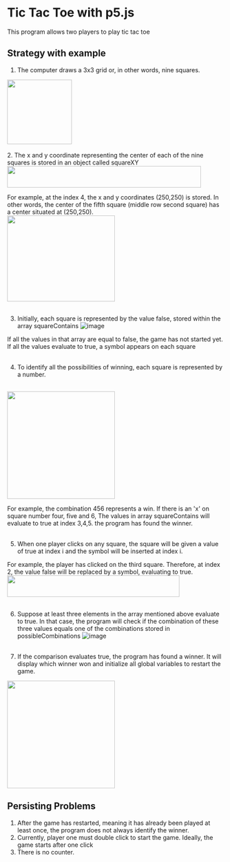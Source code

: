 # Tic Tac Toe with p5.js

This program allows two players to play tic tac toe

## Strategy with example

1. The computer draws a 3x3 grid or, in other words, nine squares.
<img src="https://user-images.githubusercontent.com/53101129/212801673-6f6b6a56-2487-4c9b-8517-7608496ca6cd.png" width="150" height="150">
<br><br>
2. The x and y coordinate representing the center of each of the nine squares is stored in an object called squareXY
<br>
<img src="https://user-images.githubusercontent.com/53101129/212807742-57b0dc0b-441a-42cb-913f-106cb3bc7953.png" width="450" height="50">

For example, at the index 4, the x and y coordinates (250,250) is stored.
In other words, the center of the fifth square (middle row second square) has a center situated at (250,250).
<br>
<img src="https://user-images.githubusercontent.com/53101129/212803283-0f9306ad-4545-4030-8c58-9361b6e0fc60.png" width="250" height="200">
 <br><br>  
 
3. Initially, each square is represented by the value false, stored within the array squareContains
![image](https://user-images.githubusercontent.com/53101129/212803481-b3333d9d-d79d-4f37-9018-f226cbc120f7.png)

If all the values in that array are equal to false, the game has not started yet.
If all the values evaluate to true, a symbol appears on each square
<br><br>

4. To identify all the possibilities of winning, each square is represented by a number.
<br>
<img src="https://user-images.githubusercontent.com/53101129/212804546-7f0d6b7f-c4ee-4bb0-83b7-0152d5f89c15.png" width="250" height="250">
<br>

For example, the combination 456 represents a win. If there is an 'x' on square number four, five and 6, The values in array squareContains will evaluate to true at index 3,4,5. the program has found the winner. 
<br><br>

5. When one player clicks on any square, the square will be given a value of true at index i and the symbol will be inserted at index i.

For example, the player has clicked on the third square.
Therefore, at index 2, the value false will be replaced by a symbol, evaluating to true.
<br>
<img src="https://user-images.githubusercontent.com/53101129/212805258-2b34a5aa-4772-43ec-9ae9-85eef9a55c93.png" width="400" height="50">
<br><br>

6. Suppose at least three elements in the array mentioned above evaluate to true. In that case, the program will check if the combination of these three values equals one of the combinations stored in possibleCombinations
![image](https://user-images.githubusercontent.com/53101129/212806214-0afa1b3c-4aeb-41a1-919b-d7f27f4af840.png)
<br><br>


7. If the comparison evaluates true, the program has found a winner. It will display which winner won and initialize all global variables to restart the game.
 
<img src="https://user-images.githubusercontent.com/53101129/212806859-30f87445-e20f-4281-9259-079e2c5daf10.png" width="250" height="250">


## Persisting Problems
1. After the game has restarted, meaning it has already been played at least once, the program does not always
identify the winner.
2. Currently, player one must double click to start the game. Ideally, the game starts after one click
3. There is no counter.

